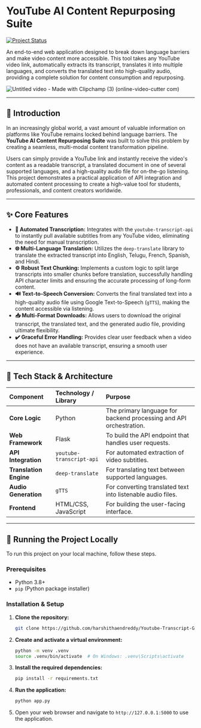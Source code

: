 # YouTube AI Content Repurposing Suite

[![Project Status](https://img.shields.io/badge/Status-Complete-green?style=for-the-badge)]()

An end-to-end web application designed to break down language barriers and make video content more accessible. This tool takes any YouTube video link, automatically extracts its transcript, translates it into multiple languages, and converts the translated text into high-quality audio, providing a complete solution for content consumption and repurposing.

![Untitled video - Made with Clipchamp (3) (online-video-cutter com)](https://github.com/user-attachments/assets/606b564a-b5be-4194-bd75-c1cf9c350571)

---

## 📖 Introduction

In an increasingly global world, a vast amount of valuable information on platforms like YouTube remains locked behind language barriers. The **YouTube AI Content Repurposing Suite** was built to solve this problem by creating a seamless, multi-modal content transformation pipeline.

Users can simply provide a YouTube link and instantly receive the video's content as a readable transcript, a translated document in one of several supported languages, and a high-quality audio file for on-the-go listening. This project demonstrates a practical application of API integration and automated content processing to create a high-value tool for students, professionals, and content creators worldwide.

---

## ✨ Core Features

-   **📝 Automated Transcription:** Integrates with the `youtube-transcript-api` to instantly pull available subtitles from any YouTube video, eliminating the need for manual transcription.
-   **🌐 Multi-Language Translation:** Utilizes the `deep-translate` library to translate the extracted transcript into English, Telugu, French, Spanish, and Hindi.
-   **⚙️ Robust Text Chunking:** Implements a custom logic to split large transcripts into smaller chunks before translation, successfully handling API character limits and ensuring the accurate processing of long-form content.
-   **🔊 Text-to-Speech Conversion:** Converts the final translated text into a high-quality audio file using Google Text-to-Speech (`gTTS`), making the content accessible via listening.
-   **📥 Multi-Format Downloads:** Allows users to download the original transcript, the translated text, and the generated audio file, providing ultimate flexibility.
-   **✔️ Graceful Error Handling:** Provides clear user feedback when a video does not have an available transcript, ensuring a smooth user experience.

---

## 🔧 Tech Stack & Architecture

| Component              | Technology / Library      | Purpose                                                                   |
| :--------------------- | :------------------------ | :------------------------------------------------------------------------ |
| **Core Logic**         | Python                    | The primary language for backend processing and API orchestration.        |
| **Web Framework**      | Flask                     | To build the API endpoint that handles user requests.      |
| **API Integration**    | `youtube-transcript-api`  | For automated extraction of video subtitles.                              |
| **Translation Engine** | `deep-translate`          | For translating text between supported languages.                         |
| **Audio Generation**   | `gTTS`                    | For converting translated text into listenable audio files.               |
| **Frontend**           | HTML/CSS, JavaScript      | For building the user-facing interface.       |

---

## 🚀 Running the Project Locally

To run this project on your local machine, follow these steps.

### Prerequisites

-   Python 3.8+
-   `pip` (Python package installer)

### Installation & Setup

1.  **Clone the repository:**
    ```bash
    git clone https://github.com/harshithaendreddy/Youtube-Transcript-Generator-and-Converter.git
    ```
2.  **Create and activate a virtual environment:**
    ```bash
    python -m venv .venv
    source .venv/bin/activate  # On Windows: .venv\Scripts\activate
    ```
3.  **Install the required dependencies:**
    ```bash
    pip install -r requirements.txt
    ```
4.  **Run the application:**
    ```bash
    python app.py  
    ```
5.  Open your web browser and navigate to `http://127.0.0.1:5000` to use the application.
